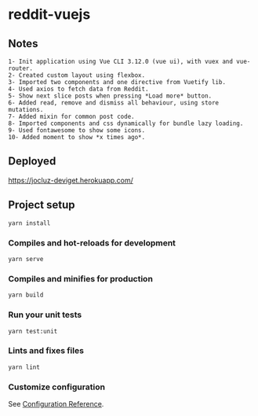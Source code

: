 # reddit-vuejs

## Notes

```
1- Init application using Vue CLI 3.12.0 (vue ui), with vuex and vue-router.
2- Created custom layout using flexbox.
3- Imported two components and one directive from Vuetify lib.
4- Used axios to fetch data from Reddit.
5- Show next slice posts when pressing *Load more* button.
6- Added read, remove and dismiss all behaviour, using store mutations.
7- Added mixin for common post code.
8- Imported components and css dynamically for bundle lazy loading.
9- Used fontawesome to show some icons.
10- Added moment to show *x times ago*.
```

## Deployed

https://jocluz-deviget.herokuapp.com/

## Project setup
```
yarn install
```

### Compiles and hot-reloads for development
```
yarn serve
```

### Compiles and minifies for production
```
yarn build
```

### Run your unit tests
```
yarn test:unit
```

### Lints and fixes files
```
yarn lint
```

### Customize configuration
See [Configuration Reference](https://cli.vuejs.org/config/).
